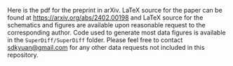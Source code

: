 Here is the pdf for the preprint in arXiv. LaTeX source for the paper can be found at https://arxiv.org/abs/2402.00198 and LaTeX source for the schematics and figures are available upon reasonable request to the corresponding author. Code used to generate most data figures is available in the `SuperDiff/SuperDiff` folder. Please feel free to contact [sdkyuan@gmail.com](mailto:sdkyuan@gmail.com) for any other data requests not included in this repository.
